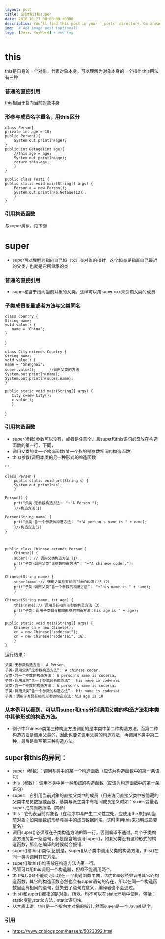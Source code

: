 ```yaml
---
layout: post
title: 区分this和super
date: 2018-10-27 00:00:00 +0300
description: You’ll find this post in your `_posts` directory. Go ahead and edit it and re-build the site to see your changes. # Add post description (optional)
img:  # Add image post (optional)
tags: [Java, KeyWord] # add tag
---
```

# this
this是自身的一个对象，代表对象本身，可以理解为对象本身的一个指针
this用法有三种
### 普通的直接引用
this相当于指向当前对象本身

### 形参与成员名字重名，用this区分



	class Person{
	private int age = 10;
	public Person(){
		System.out.println(age);
	}
	public int Getage(int age){
		//this.age = age;
		System.out.println(age);
		return this.age;
		}
	}

	public class Test1 {
	public static void main(String[] args) { 
		Person a = new Person();
		System.out.println(a.Getage(12));
		}
	}



### 引用构造函数

与super类似，见下面

# super

- super可以理解为指向自己超（父）类对象的指针，这个超类是指离自己最近的父类，也就是它所继承的类

### 普通的直接引用

- super相当于指向当前对象的父类，这样可以用super.xxx来引用父类的成员

### 子类成员变量或者方法与父类同名


	class Country {
    String name;
    void value() {
       name = "China";
    }
}
  
	class City extends Country {
    String name;
    void value() {
    name = "Shanghai";
    super.value();      //调用父类的方法
    System.out.println(name);
    System.out.println(super.name);
    }
  
    public static void main(String[] args) {
       City c=new City();
       c.value();
       }
}

### 引用构造函数
- super(参数)参数可以没有，或者是任意个，且super和this语句必须放在构造函数的第一行，下同，
- 调用父类的某一个构造函数(某一个指的是参数相同的构造函数)
- this(参数)调用本类的另一种形式的构造函数
   
'''

	class Person { 
		public static void prt(String s) { 
		System.out.println(s); 
		} 
   
	Person() { 
		prt("父类·无参数构造方法： "+"A Person."); 
		}//构造方法(1) 
    
	Person(String name) { 
		prt("父类·含一个参数的构造方法： "+"A person's name is " + name); 
		}//构造方法(2) 
	} 
    


	public class Chinese extends Person { 
		Chinese() { 
		super(); // 调用父类构造方法（1） 
		prt("子类·调用父类”无参数构造方法“： "+"A chinese coder."); 
		} 
    
	Chinese(String name) { 
		super(name);// 调用父类具有相同形参的构造方法（2） 
		prt("子类·调用父类”含一个参数的构造方法“： "+"his name is " + name); 
		} 
    
	Chinese(String name, int age) { 
		this(name);// 调用具有相同形参的构造方法（3） 
		prt("子类：调用子类具有相同形参的构造方法：his age is " + age); 
		} 
    
	public static void main(String[] args) { 
		Chinese cn = new Chinese(); 
		cn = new Chinese("codersai"); 
		cn = new Chinese("codersai", 18); 
		} 
	}

运行结果：

	父类·无参数构造方法： A Person.
	子类·调用父类”无参数构造方法“： A chinese coder.
	父类·含一个参数的构造方法： A person's name is codersai
	子类·调用父类”含一个参数的构造方法“： his name is codersai
	父类·含一个参数的构造方法： A person's name is codersai
	子类·调用父类”含一个参数的构造方法“： his name is codersai
	子类：调用子类具有相同形参的构造方法：his age is 18

### 从本例可以看到，可以用super和this分别调用父类的构造方法和本类中其他形式的构造方法。

- 例子中Chinese类第三种构造方法调用的是本类中第二种构造方法，而第二种构造方法是调用父类的，因此也要先调用父类的构造方法，再调用本类中第二种，最后是重写第三种构造方法。

## super和this的异同：

- super（参数）：调用基类中的某一个构造函数（应该为构造函数中的第一条语句） 
- this（参数）：调用本类中另一种形成的构造函数（应该为构造函数中的第一条语句）
- super:　它引用当前对象的直接父类中的成员（用来访问直接父类中被隐藏的父类中成员数据或函数，基类与派生类中有相同成员定义时如：super.变量名    super.成员函数据名（实参）
- this：它代表当前对象名（在程序中易产生二义性之处，应使用this来指明当前对象；如果函数的形参与类中的成员数据同名，这时需用this来指明成员变量名）
- 调用super()必须写在子类构造方法的第一行，否则编译不通过。每个子类构造方法的第一条语句，都是隐含地调用super()，如果父类没有这种形式的构造函数，那么在编译的时候就会报错。
- super()和this()类似,区别是，super()从子类中调用父类的构造方法，this()在同一类内调用其它方法。
- super()和this()均需放在构造方法内第一行。
- 尽管可以用this调用一个构造器，但却不能调用两个。
- this和super不能同时出现在一个构造函数里面，因为this必然会调用其它的构造函数，其它的构造函数必然也会有super语句的存在，所以在同一个构造函数里面有相同的语句，就失去了语句的意义，编译器也不会通过。
- this()和super()都指的是对象，所以，均不可以在static环境中使用。包括：static变量,static方法，static语句块。
- 从本质上讲，this是一个指向本对象的指针, 然而super是一个Java关键字。

### 引用

- https://www.cnblogs.com/hasse/p/5023392.html

